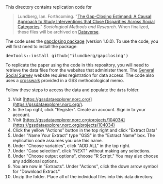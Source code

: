 This directory contains replication code for
>Lundberg, Ian. Forthcoming. "[The Gap-Closing Estimand: A Causal Approach to Study Interventions that Close Disparities Across Social Categories](https://doi.org/10.31235/osf.io/gx4y3)." _Sociological Methods and Research_.
When finalized, these files will be archived on [Dataverse](https://dataverse.harvard.edu/dataverse/ilundberg).

The code uses the [gapclosing package](https://ilundberg.github.io/gapclosing/) (version 1.0.0). To use the code, you will first need to install the package: <pre>devtools::install_github("ilundberg/gapclosing")</pre>

To replicate the paper using the code in this repository, you will need to retrieve the data files from the websites that administer them. The [General Social Survey](https://gss.norc.org/) website requires registration for data access. The code also uses a [crosswalk](https://osf.io/xb2yz/) provided in a GSS methodological memo.

Follow these steps to access the data and populate the `data` folder.
1. Visit [https://gssdataexplorer.norc.org/](https://gssdataexplorer.norc.org/).
2. In the top right, click "Register". Create an account. Sign in to your account.
3. Visit [https://gssdataexplorer.norc.org/projects/104034](https://gssdataexplorer.norc.org/projects/104034)
4. Click the yellow "Actions" button in the top right and click "Extract Data"
5. Under "Name Your Extract" type "GSS" in the "Extract Name" box. The replication code assumes you use this name.
6. Under "Choose variables", click "ADD ALL" in the top right.
7. Under "Case selection", click "NEXT" without making any selections.
8. Under "Choose output options", choose "R Script." You may also choose any additional options.
9. You are now in "Extracts". Under "Actions", click the down arrow symbol for "Download Extract."
10. Unzip the folder. Place all of the individual files into this data directory. 